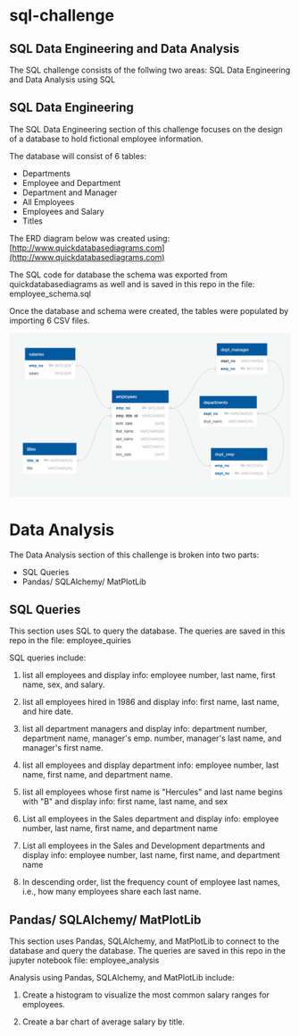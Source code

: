 # sql-challenge

## SQL Data Engineering and Data Analysis 



The SQL challenge consists of the follwing two areas:   SQL Data Engineering and Data Analysis using SQL


## SQL Data Engineering
The SQL Data Engineering section of this challenge focuses on the design of a database to hold fictional employee information.  

The database will consist of 6 tables:
 * Departments
 * Employee and Department
 * Department and Manager
 * All Employees
 * Employees and Salary
 * Titles

The ERD diagram below was created using:  [http://www.quickdatabasediagrams.com](http://www.quickdatabasediagrams.com)

The SQL code for database the schema was exported from quickdatabasediagrams as well and is saved in this repo in the file:    employee_schema.sql

Once the database and schema were created, the tables were populated by importing 6 CSV files.

![erd](/employee_sql/employeeerd.png)


# Data Analysis
The Data Analysis section of this challenge is broken into two parts:

* SQL Queries
* Pandas/ SQLAlchemy/ MatPlotLib

## SQL Queries

This section uses SQL to query the database.  The queries are saved in this repo in the file:   employee_quiries

SQL queries include:

1. list all employees and display info:  employee number, last name, first name, sex, and salary.

2. list all employees hired in 1986 and display info:  first name, last name, and hire date.

3. list all department managers and display info:  department number, department name, manager's emp. number, manager's last name, and manager's first name.

4. list all employees and display department info:  employee number, last name, first name, and department name.

5. list all employees whose first name is "Hercules" and last name begins with "B" and display info:  first name, last name, and sex

6. List all employees in the Sales department and display info:  employee number, last name, first name, and department name
	
7. List all employees in the Sales and Development departments and display info:  employee number, last name, first name, and department name

8. In descending order, list the frequency count of employee last names, i.e., how many employees share each last name.

## Pandas/ SQLAlchemy/ MatPlotLib

This section uses Pandas, SQLAlchemy, and MatPlotLib to connect to the database and query the database.  The queries are saved in this repo in the jupyter notebook file:   employee_analysis

Analysis using Pandas, SQLAlchemy, and MatPlotLib include:

1. Create a histogram to visualize the most common salary ranges for employees.

2. Create a bar chart of average salary by title.

